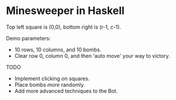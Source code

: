 # Minesweeper in Haskell

Top left square is (0,0), bottom right is (r-1, c-1).

Demo parameters:
- 10 rows, 10 columns, and 10 bombs.
- Clear row 0, column 0, and then 'auto move' your way to victory.

TODO
- Implement clicking on squares.
- Place bombs *more* randomly.
- Add more advanced techniques to the Bot.
